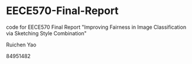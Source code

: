 # EECE570-Final-Report
code for EECE570 Final Report "Improving Fairness in Image Classification via Sketching Style Combination"

Ruichen Yao

84951482
